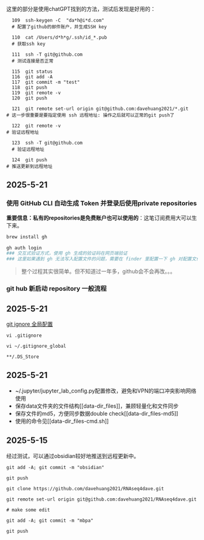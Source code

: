 
这里的部分是使用chatGPT找到的方法，测试后发现是好用的：

```
  109  ssh-keygen -C  "da*h@i*d.com"
  # 配置了github的邮件账户，并生成SSH key
  
  110  cat /Users/d*h*g/.ssh/id_*.pub
  # 获取ssh key
  
  111  ssh -T git@github.com
  # 测试连接是否正常
  
  115  git status
  116  git add -A
  117  git commit -m "test"
  118  git push
  119  git remote -v
  120  git push

  121  git remote set-url origin git@github.com:davehuang2021/*.git
# 这一步很重要是要指定使用 ssh 远程地址: 操作之后就可以正常的git push了

  122  git remote -v
# 验证远程地址

  123  ssh -T git@github.com
  # 验证远程地址
  
  124  git push
# 推送更新到远程地址

```

## 2025-5-21
### 使用 GitHub CLI 自动生成 Token 并登录后使用private repositories

**重要信息：私有的repositories是免费账户也可以使用的**：这笔订阅费用大可以生下来。

```bash
brew install gh

gh auth login
### 交互式验证方式，使用 gh 生成的验证码在网页端验证
### 这里如果遇到 gh 无法写入配置文件的问题，需要在 finder 里配置一下 gh 对配置文件夹的权限

```
> 整个过程其实很简单。但不知道过一年多，github会不会再改。。。

### git hub 新启动 repository 一般流程



## 2025-5-21

[git ignore 全局配置](https://orianna-zzo.github.io/sci-tech/2018-01/mac%E4%B8%ADgit%E5%BF%BD%E7%95%A5.ds_store%E6%96%87%E4%BB%B6/)
```
vi .gitignore

vi ~/.gitignore_global

**/.DS_Store

```
## 2025-5-21

- ~/.jupyter/jupyter_lab_config.py配置修改，避免和VPN的端口冲突影响网络使用
- 保存data文件夹的文件结构[[data-dir_files]]，兼顾轻量化和文件同步
- 保存文件的md5，方便同步数据double check[[data-dir_files-md5]]
- 使用的命令见[[data-dir_files-cmd.sh]]
## 2025-5-15

经过测试，可以通过obsidian较好地推送到远程更新中。

```
git add -A; git commit -m "obsidian"

git push

```


```
git clone https://github.com/davehuang2021/RNAseq4dave.git

git remote set-url origin git@github.com:davehuang2021/RNAseq4dave.git

# make some edit

git add -A; git commit -m "mbpa"

git push

```
